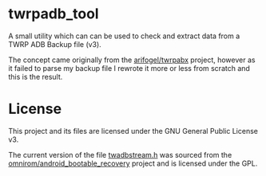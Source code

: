 # twrpadb_tool

A small utility which can can be used to check and extract data from a TWRP ADB Backup file (v3).

The concept came originally from the [arifogel/twrpabx](https://github.com/arifogel/twrpabx) project, however as it failed to parse my backup file I rewrote it more or less from scratch and this is the result.

# License

This project and its files are licensed under the GNU General Public License v3.

The current version of the file [twadbstream.h](https://github.com/omnirom/android_bootable_recovery/blob/android-8.1/adbbu/twadbstream.h) was sourced from the [omnirom/android_bootable_recovery](https://github.com/omnirom/android_bootable_recovery/) project and is licensed under the GPL.